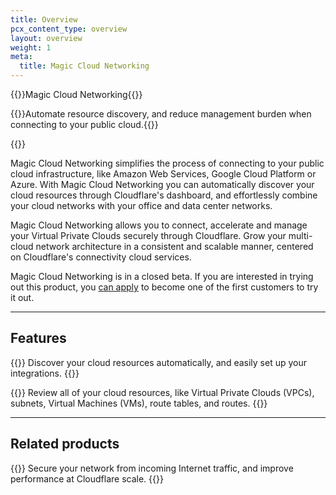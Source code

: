 ```yaml
---
title: Overview
pcx_content_type: overview
layout: overview
weight: 1
meta:
  title: Magic Cloud Networking
---
```


{{<heading-pill style="beta" heading="h1">}}Magic Cloud Networking{{</heading-pill>}}

{{<description>}}Automate resource discovery, and reduce management burden when connecting to your public cloud.{{</description>}}

{{<plan type="enterprise">}}

Magic Cloud Networking simplifies the process of connecting to your public cloud infrastructure, like Amazon Web Services, Google Cloud Platform or Azure. With Magic Cloud Networking you can automatically discover your cloud resources through Cloudflare's dashboard, and effortlessly combine your cloud networks with your office and data center networks.

Magic Cloud Networking allows you to connect, accelerate and manage your Virtual Private Clouds securely through Cloudflare. Grow your multi-cloud network architecture in a consistent and scalable manner, centered on Cloudflare's connectivity cloud services.

Magic Cloud Networking is in a closed beta. If you are interested in trying out this product, you [can apply](https://www.cloudflare.com/lp/cloud-networking/) to become one of the first customers to try it out.

---

## Features

{{<feature header="Automatic discovery of cloud resources" href="/magic-cloud-networking/get-started/">}}
Discover your cloud resources automatically, and easily set up your integrations.
{{</feature>}}

{{<feature header="Cloud resource catalog" href="/magic-cloud-networking/">}}
Review all of your cloud resources, like Virtual Private Clouds (VPCs), subnets, Virtual Machines (VMs), route tables, and routes.
{{</feature>}}

---

## Related products

{{<related header="Cloudflare Magic WAN" href="/magic-wan/" product="magic-wan">}}
Secure your network from incoming Internet traffic, and improve performance at Cloudflare scale.
{{</related>}}